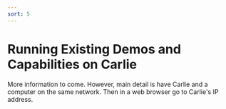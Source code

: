 ```yaml
---
sort: 5
---
```


# Running Existing Demos and Capabilities on Carlie

More information to come. However, main detail is have Carlie and a computer on the same network. Then in a web browser go to Carlie's IP address.